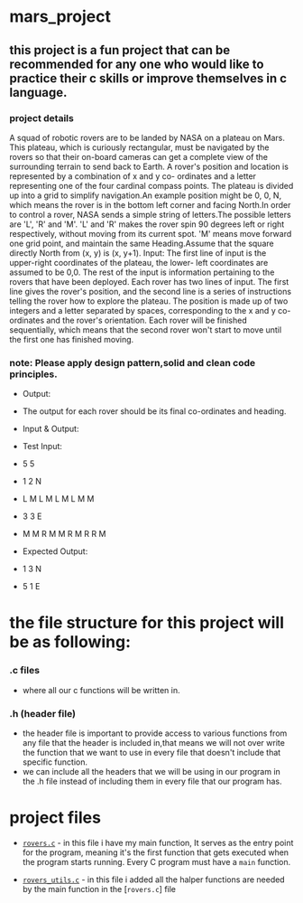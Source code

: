 # mars_project

## this project is a fun project that can be recommended for any one who would like to practice their c skills or improve themselves in c language.
### project details 

A squad of robotic rovers are to be landed by NASA on a plateau on Mars. This plateau, which is curiously rectangular, must be navigated by the rovers so that their on-board cameras can get a complete view of the surrounding terrain to send back to Earth. A rover's position and location is represented by a combination of x and y co- ordinates and a letter representing one of the four cardinal compass points. The plateau is divided up into a grid to simplify navigation.An example position might be 0, 0, N, which means the rover is in the bottom left corner and facing North.In order to control a rover, NASA sends a simple string of letters.The possible letters are 'L', 'R' and 'M'.
'L' and 'R' makes the rover spin 90 degrees left or right respectively, without moving from its current spot.
'M' means move forward one grid point, and maintain the same Heading.Assume that the square directly North from (x, y) is (x, y+1).
Input:
The first line of input is the upper-right coordinates of the plateau, the lower- left coordinates are assumed to be 0,0. The rest of the input is information pertaining to the rovers that have been deployed. Each rover has two lines of input. The first line gives the rover's position, and the second line is a series of instructions telling the rover how to explore the plateau. The position is made up of two integers and a letter separated by spaces, corresponding to the x and y co-ordinates and the rover's orientation. Each rover will be finished sequentially, which means that the second rover won't start to move until the first one has finished moving.
### note: Please apply design pattern,solid and clean code principles.
- Output:
- The output for each rover should be its final co-ordinates and heading.
- Input & Output:
- Test Input:
- 5 5
- 1 2 N
- L M L M L M L M M
- 3 3 E
- M M R M M R M R R M

- Expected Output:
- 1 3 N
- 5 1 E

# the file structure for this project will be as following:
### .c files 
- where all our c functions will be written in.
### .h (header file)
- the header file is important to provide access to various functions from any file that the header is included in,that means we will not over write the function that we want to use in every file that doesn't include that specific function.
- we can include all the headers that we will be using in our program in the .h file instead of including them in every file that our program has.

# project files

- [`rovers.c`](rovers.c) - in this file i have my main function, It serves as the entry point for the program, meaning it's the first function that gets executed when the program starts running. Every C program must have a `main` function.

- [`rovers_utils.c`](rovers_utils.c) - in this file i added all the halper functions are needed by the main function in the [`rovers.c`] file
